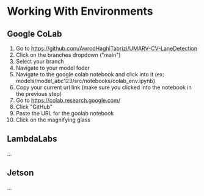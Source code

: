 # Working With Environments

## Google CoLab

1. Go to https://github.com/AwrodHaghiTabrizi/UMARV-CV-LaneDetection
2. Click on the branches dropdown ("main")
3. Select your branch
4. Navigate to your model foder
5. Navigate to the google colab notebook and click into it (ex: models/model_abc123/src/notebooks/colab_env.ipynb)
6. Copy your current url link (make sure you clicked into the notebook in the previous step)
7. Go to https://colab.research.google.com/
8. Click "GitHub"
9. Paste the URL for the goolab notebook
10. Click on the magnifying glass

## LambdaLabs

...

## Jetson

...